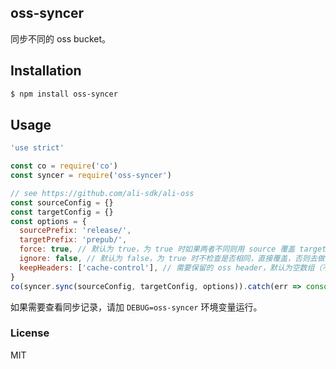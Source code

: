 oss-syncer
---------------

同步不同的 oss bucket。

## Installation

```bash
$ npm install oss-syncer
```

## Usage

```js
'use strict'

const co = require('co')
const syncer = require('oss-syncer')

// see https://github.com/ali-sdk/ali-oss
const sourceConfig = {}
const targetConfig = {}
const options = {
  sourcePrefix: 'release/',
  targetPrefix: 'prepub/',
  force: true, // 默认为 true，为 true 时如果两者不同则用 source 覆盖 target，为 false 时不覆盖
  ignore: false, // 默认为 false，为 true 时不检查是否相同，直接覆盖，否则去做检查，一般用于第一次同步
  keepHeaders: ['cache-control'], // 需要保留的 oss header，默认为空数组（不保留），必须为全小写
}
co(syncer.sync(sourceConfig, targetConfig, options)).catch(err => console.error(err.stack))
```

如果需要查看同步记录，请加 `DEBUG=oss-syncer` 环境变量运行。

### License

MIT
